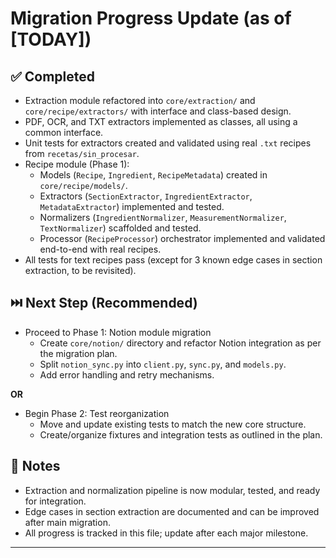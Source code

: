 # Migration Progress Update (as of [TODAY])

## ✅ Completed
- Extraction module refactored into `core/extraction/` and `core/recipe/extractors/` with interface and class-based design.
- PDF, OCR, and TXT extractors implemented as classes, all using a common interface.
- Unit tests for extractors created and validated using real `.txt` recipes from `recetas/sin_procesar`.
- Recipe module (Phase 1):
  - Models (`Recipe`, `Ingredient`, `RecipeMetadata`) created in `core/recipe/models/`.
  - Extractors (`SectionExtractor`, `IngredientExtractor`, `MetadataExtractor`) implemented and tested.
  - Normalizers (`IngredientNormalizer`, `MeasurementNormalizer`, `TextNormalizer`) scaffolded and tested.
  - Processor (`RecipeProcessor`) orchestrator implemented and validated end-to-end with real recipes.
- All tests for text recipes pass (except for 3 known edge cases in section extraction, to be revisited).

## ⏭️ Next Step (Recommended)
- Proceed to Phase 1: Notion module migration
  - Create `core/notion/` directory and refactor Notion integration as per the migration plan.
  - Split `notion_sync.py` into `client.py`, `sync.py`, and `models.py`.
  - Add error handling and retry mechanisms.

**OR**
- Begin Phase 2: Test reorganization
  - Move and update existing tests to match the new core structure.
  - Create/organize fixtures and integration tests as outlined in the plan.

## 📝 Notes
- Extraction and normalization pipeline is now modular, tested, and ready for integration.
- Edge cases in section extraction are documented and can be improved after main migration.
- All progress is tracked in this file; update after each major milestone.

---

